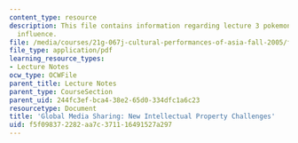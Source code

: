 ```yaml
---
content_type: resource
description: This file contains information regarding lecture 3 pokemon and cross-cltural
  influence.
file: /media/courses/21g-067j-cultural-performances-of-asia-fall-2005/f5f098372282aa7c371116491527a297_MIT21G_067JF05_l3_samcha.pdf
file_type: application/pdf
learning_resource_types:
- Lecture Notes
ocw_type: OCWFile
parent_title: Lecture Notes
parent_type: CourseSection
parent_uid: 244fc3ef-bca4-38e2-65d0-334dfc1a6c23
resourcetype: Document
title: 'Global Media Sharing: New Intellectual Property Challenges'
uid: f5f09837-2282-aa7c-3711-16491527a297
---
```

